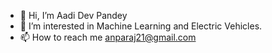 - 👋 Hi, I’m Aadi Dev Pandey
- 👀 I’m interested in Machine Learning and Electric Vehicles.
- 📫 How to reach me anparaj21@gmail.com

<!---
Aadi-1912/Aadi-1912 is a ✨ special ✨ repository because its `README.md` (this file) appears on your GitHub profile.
You can click the Preview link to take a look at your changes.
--->
